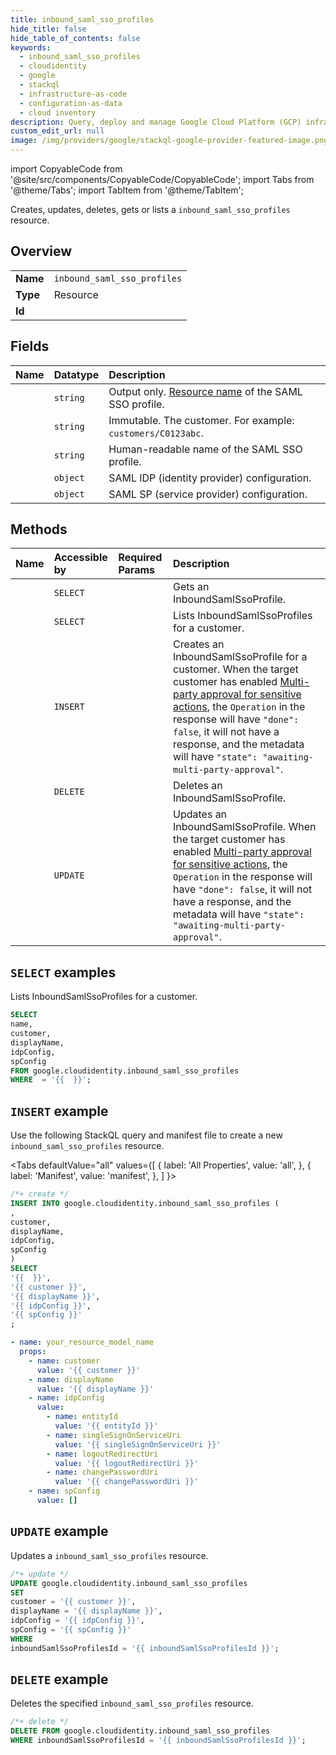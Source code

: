 ```yaml
---
title: inbound_saml_sso_profiles
hide_title: false
hide_table_of_contents: false
keywords:
  - inbound_saml_sso_profiles
  - cloudidentity
  - google
  - stackql
  - infrastructure-as-code
  - configuration-as-data
  - cloud inventory
description: Query, deploy and manage Google Cloud Platform (GCP) infrastructure and resources using SQL
custom_edit_url: null
image: /img/providers/google/stackql-google-provider-featured-image.png
---
```


import CopyableCode from '@site/src/components/CopyableCode/CopyableCode';
import Tabs from '@theme/Tabs';
import TabItem from '@theme/TabItem';

Creates, updates, deletes, gets or lists a <code>inbound_saml_sso_profiles</code> resource.

## Overview
<table><tbody>
<tr><td><b>Name</b></td><td><code>inbound_saml_sso_profiles</code></td></tr>
<tr><td><b>Type</b></td><td>Resource</td></tr>
<tr><td><b>Id</b></td><td><CopyableCode code="google.cloudidentity.inbound_saml_sso_profiles" /></td></tr>
</tbody></table>

## Fields
| Name | Datatype | Description |
|:-----|:---------|:------------|
| <CopyableCode code="name" /> | `string` | Output only. [Resource name](https://cloud.google.com/apis/design/resource_names) of the SAML SSO profile. |
| <CopyableCode code="customer" /> | `string` | Immutable. The customer. For example: `customers/C0123abc`. |
| <CopyableCode code="displayName" /> | `string` | Human-readable name of the SAML SSO profile. |
| <CopyableCode code="idpConfig" /> | `object` | SAML IDP (identity provider) configuration. |
| <CopyableCode code="spConfig" /> | `object` | SAML SP (service provider) configuration. |

## Methods
| Name | Accessible by | Required Params | Description |
|:-----|:--------------|:----------------|:------------|
| <CopyableCode code="get" /> | `SELECT` | <CopyableCode code="inboundSamlSsoProfilesId" /> | Gets an InboundSamlSsoProfile. |
| <CopyableCode code="list" /> | `SELECT` | <CopyableCode code="" /> | Lists InboundSamlSsoProfiles for a customer. |
| <CopyableCode code="create" /> | `INSERT` | <CopyableCode code="" /> | Creates an InboundSamlSsoProfile for a customer. When the target customer has enabled [Multi-party approval for sensitive actions](https://support.google.com/a/answer/13790448), the `Operation` in the response will have `"done": false`, it will not have a response, and the metadata will have `"state": "awaiting-multi-party-approval"`. |
| <CopyableCode code="delete" /> | `DELETE` | <CopyableCode code="inboundSamlSsoProfilesId" /> | Deletes an InboundSamlSsoProfile. |
| <CopyableCode code="patch" /> | `UPDATE` | <CopyableCode code="inboundSamlSsoProfilesId" /> | Updates an InboundSamlSsoProfile. When the target customer has enabled [Multi-party approval for sensitive actions](https://support.google.com/a/answer/13790448), the `Operation` in the response will have `"done": false`, it will not have a response, and the metadata will have `"state": "awaiting-multi-party-approval"`. |

## `SELECT` examples

Lists InboundSamlSsoProfiles for a customer.

```sql
SELECT
name,
customer,
displayName,
idpConfig,
spConfig
FROM google.cloudidentity.inbound_saml_sso_profiles
WHERE  = '{{  }}'; 
```

## `INSERT` example

Use the following StackQL query and manifest file to create a new <code>inbound_saml_sso_profiles</code> resource.

<Tabs
    defaultValue="all"
    values={[
        { label: 'All Properties', value: 'all', },
        { label: 'Manifest', value: 'manifest', },
    ]
}>
<TabItem value="all">

```sql
/*+ create */
INSERT INTO google.cloudidentity.inbound_saml_sso_profiles (
,
customer,
displayName,
idpConfig,
spConfig
)
SELECT 
'{{  }}',
'{{ customer }}',
'{{ displayName }}',
'{{ idpConfig }}',
'{{ spConfig }}'
;
```
</TabItem>
<TabItem value="manifest">

```yaml
- name: your_resource_model_name
  props:
    - name: customer
      value: '{{ customer }}'
    - name: displayName
      value: '{{ displayName }}'
    - name: idpConfig
      value:
        - name: entityId
          value: '{{ entityId }}'
        - name: singleSignOnServiceUri
          value: '{{ singleSignOnServiceUri }}'
        - name: logoutRedirectUri
          value: '{{ logoutRedirectUri }}'
        - name: changePasswordUri
          value: '{{ changePasswordUri }}'
    - name: spConfig
      value: []

```
</TabItem>
</Tabs>

## `UPDATE` example

Updates a <code>inbound_saml_sso_profiles</code> resource.

```sql
/*+ update */
UPDATE google.cloudidentity.inbound_saml_sso_profiles
SET 
customer = '{{ customer }}',
displayName = '{{ displayName }}',
idpConfig = '{{ idpConfig }}',
spConfig = '{{ spConfig }}'
WHERE 
inboundSamlSsoProfilesId = '{{ inboundSamlSsoProfilesId }}';
```

## `DELETE` example

Deletes the specified <code>inbound_saml_sso_profiles</code> resource.

```sql
/*+ delete */
DELETE FROM google.cloudidentity.inbound_saml_sso_profiles
WHERE inboundSamlSsoProfilesId = '{{ inboundSamlSsoProfilesId }}';
```
